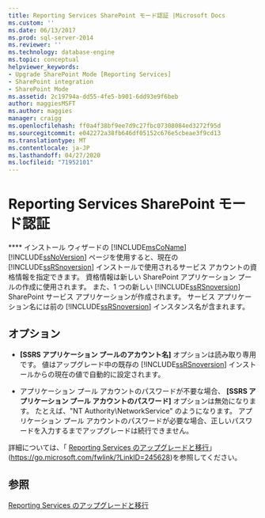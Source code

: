 ```yaml
---
title: Reporting Services SharePoint モード認証 |Microsoft Docs
ms.custom: ''
ms.date: 06/13/2017
ms.prod: sql-server-2014
ms.reviewer: ''
ms.technology: database-engine
ms.topic: conceptual
helpviewer_keywords:
- Upgrade SharePoint Mode [Reporting Services]
- SharePoint integration
- SharePoint Mode
ms.assetid: 2c19794a-dd55-4fe5-b901-6dd93e9f6beb
author: maggiesMSFT
ms.author: maggies
manager: craigg
ms.openlocfilehash: ff0a4f38bf9ee7d9c27fbc07308084ed3272f95d
ms.sourcegitcommit: e042272a38fb646df05152c676e5cbeae3f9cd13
ms.translationtype: MT
ms.contentlocale: ja-JP
ms.lasthandoff: 04/27/2020
ms.locfileid: "71952101"
---
```

# <a name="reporting-services-sharepoint-mode-authentication"></a>Reporting Services SharePoint モード認証
  **** インストール ウィザードの [!INCLUDE[msCoName](../../includes/msconame-md.md)] [!INCLUDE[ssNoVersion](../../includes/ssnoversion-md.md)] ページを使用すると、現在の [!INCLUDE[ssRSnoversion](../../includes/ssrsnoversion-md.md)] インストールで使用されるサービス アカウントの資格情報を指定できます。 資格情報は新しい SharePoint アプリケーション プールの作成に使用されます。 また、1 つの新しい [!INCLUDE[ssRSnoversion](../../includes/ssrsnoversion-md.md)] SharePoint サービス アプリケーションが作成されます。 サービス アプリケーション名には前の [!INCLUDE[ssRSnoversion](../../includes/ssrsnoversion-md.md)] インスタンス名が含まれます。  
  
## <a name="options"></a>オプション  
  
-   **[SSRS アプリケーション プールのアカウント名]** オプションは読み取り専用です。 値はアップグレード中の既存の [!INCLUDE[ssRSnoversion](../../includes/ssrsnoversion-md.md)] インストールからの現在の値で自動的に設定されます。  
  
-   アプリケーション プール アカウントのパスワードが不要な場合、 **[SSRS アプリケーション プール アカウントのパスワード]** オプションは無効になります。 たとえば、"NT Authority\NetworkService" のようになります。 アプリケーション プール アカウントのパスワードが必要な場合、正しいパスワードを入力するまでアップグレードは続行できません。  
  
 詳細については、「 [Reporting Services のアップグレードと移行](https://go.microsoft.com/fwlink/?LinkID=245628)」 (https://go.microsoft.com/fwlink/?LinkID=245628)を参照してください。  
  
## <a name="see-also"></a>参照  
 [Reporting Services のアップグレードと移行](https://go.microsoft.com/fwlink/?LinkID=245628)  
  
  
